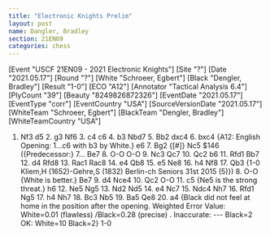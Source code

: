 ```yaml
---
title: "Electronic Knights Prelim"
layout: post
name: Dangler, Bradley
section: 21EN09
categories: chess
---
```


<link rel="stylesheet" type="text/css" href="https://pgn.chessbase.com/CBReplay.css"/>
<script src="https://pgn.chessbase.com/jquery-3.0.0.min.js"></script>
<script src="https://pgn.chessbase.com/cbreplay.js" type="text/javascript"></script>

<div class="cbreplay">
[Event "USCF 21EN09 - 2021 Electronic Knights"]
[Site "?"]
[Date "2021.05.17"]
[Round "?"]
[White "Schroeer, Egbert"]
[Black "Dengler, Bradley"]
[Result "1-0"]
[ECO "A12"]
[Annotator "Tactical Analysis 6.4"]
[PlyCount "39"]
[Beauty "8249826872326"]
[EventDate "2021.05.17"]
[EventType "corr"]
[EventCountry "USA"]
[SourceVersionDate "2021.05.17"]
[WhiteTeam "Schroeer, Egbert"]
[BlackTeam "Dengler, Bradley"]
[WhiteTeamCountry "USA"]

1. Nf3 d5 2. g3 Nf6 3. c4 c6 4. b3 Nbd7 5. Bb2 dxc4 6. bxc4 {A12: English Opening: 1...c6 with b3 by White.} e6 7. Bg2 {[#]} Nc5 $146 ({Predecessor:} 7... Be7 8. O-O O-O 9. Nc3 Qc7 10. Qc2 b6 11. Rfd1 Bb7 12. d4 Rfd8 13. Rac1 Rac8 14. e4 Qb8 15. e5 Ne8 16. h4 Nf8 17. Qb3 {1-0 Kliem,H (1652)-Gehre,S (1832) Berlin-ch Seniors 31st 2015 (5)}) 8. O-O {White is better.} Be7 9. d4 Nce4 10. Qc2 O-O 11. c5 {Ne5 is the strong threat.} h6 12. Ne5 Ng5 13. Nd2 Nd5 14. e4 Nc7 15. Ndc4 Nh7 16. Rfd1 Ng5 17. h4 Nh7 18. Bc3 Nb5 19. Ba5 Qe8 20. a4 {Black did not feel at home in the position after the opening.   Weighted Error Value: White=0.01 (flawless) /Black=0.28 (precise) .  Inaccurate:     	---       	Black=2      OK:         	White=10    	Black=2} 1-0
</div>